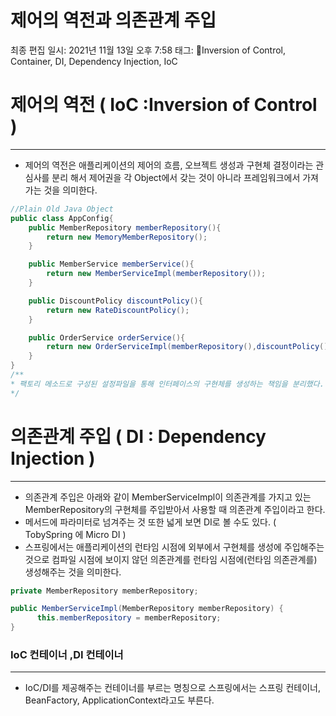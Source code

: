 # 제어의 역전과 의존관계 주입

최종 편집 일시: 2021년 11월 13일 오후 7:58
태그: Inversion of Control, Container, DI, Dependency Injection, IoC

# 제어의 역전 ( IoC :Inversion of Control )

---

- 제어의 역전은 애플리케이션의 제어의 흐름, 오브젝트 생성과 구현체 결정이라는 관심사를 분리 해서 제어권을 각 Object에서 갖는 것이 아니라 프레임워크에서 가져가는 것을 의미한다.

```java
//Plain Old Java Object
public class AppConfig{
    public MemberRepository memberRepository(){
        return new MemoryMemberRepository();
    }

    public MemberService memberService(){
        return new MemberServiceImpl(memberRepository());
    }

    public DiscountPolicy discountPolicy(){
        return new RateDiscountPolicy();
    }

    public OrderService orderService(){
        return new OrderServiceImpl(memberRepository(),discountPolicy());
    }
}
/**
* 팩토리 메소드로 구성된 설정파일을 통해 인터페이스의 구현체를 생성하는 책임을 분리했다.
*/
```

# 의존관계 주입 ( DI : Dependency Injection )

---

- 의존관계 주입은 아래와 같이 MemberServiceImpl이 의존관계를 가지고 있는 MemberRepository의 구현체를 주입받아서 사용할 때 의존관계 주입이라고 한다.
- 메서드에 파라미터로 넘겨주는 것 또한 넓게 보면 DI로 볼 수도 있다. ( TobySpring 에 Micro DI )
- 스프링에서는 애플리케이션의 런타임 시점에 외부에서 구현체를 생성에 주입해주는 것으로 컴파일 시점에 보이지 않던 의존관계를 런타임 시점에(런타임 의존관계를) 생성해주는 것을 의미한다.

```java
private MemberRepository memberRepository;

public MemberServiceImpl(MemberRepository memberRepository) {
      this.memberRepository = memberRepository;
}
```

### IoC 컨테이너 ,DI 컨테이너

---

- IoC/DI를 제공해주는 컨테이너를 부르는 명칭으로 스프링에서는 스프링 컨테이너, BeanFactory, ApplicationContext라고도 부른다.